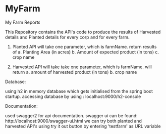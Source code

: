 # MyFarm
My Farm Reports

This Repository contains the API's code to produce the results of 
Harvested details and Planted details for every corp and for every farm.

1. Planted API will take one parameter, which is farmName.
 return results of 
a. Planting Area (in acres)
b. Amount of expected product (in tons)
c. crop name

2. Harvested API will take take one parameter, which is farmName.
will return
a. amount of harvested product (in tons)
b. crop name


Database:

using h2 in memory database which gets initialised from the spring boot startup.
accessing database by using : localhost:9000/h2-console

Documentation:

used swagger2 for api documentation.
swagger ui can be found: http://localhost:9000/swagger-ui.html
we can try both planted and harvested API's using try it out button by entering 'testfarm' as URL variable


